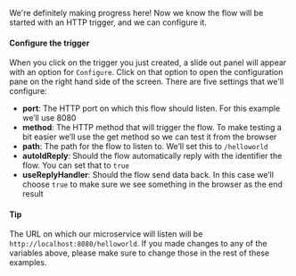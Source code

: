 We're definitely making progress here! Now we know the flow will be started with an HTTP trigger, and we can configure it. 

#### Configure the trigger
When you click on the trigger you just created, a slide out panel will appear with an option for `Configure`. Click on that option to open the configuration pane on the right hand side of the screen. There are five settings that we'll configure:

* **port**: The HTTP port on which this flow should listen. For this example we’ll use 8080
* **method**: The HTTP method that will trigger the flow. To make testing a bit easier we’ll use the get method so we can test it from the browser
* **path**: The path for the flow to listen to. We’ll set this to `/helloworld`
* **autoIdReply**: Should the flow automatically reply with the identifier the flow. You can set that to `true`
* **useReplyHandler**: Should the flow send data back. In this case we’ll choose `true` to make sure we see something in the browser as the end result

#### Tip
The URL on which our microservice will listen will be `http://localhost:8080/helloworld`. If you made changes to any of the variables above, please make sure to change those in the rest of these examples.